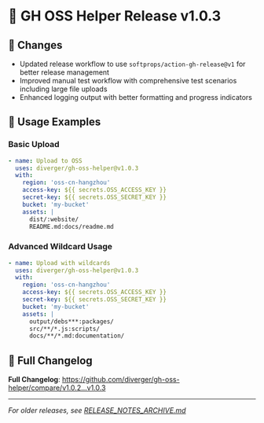 # 🚀 GH OSS Helper Release v1.0.3

## 🔧 Changes

- Updated release workflow to use `softprops/action-gh-release@v1` for better release management
- Improved manual test workflow with comprehensive test scenarios including large file uploads
- Enhanced logging output with better formatting and progress indicators


## 📖 Usage Examples

### Basic Upload
```yaml
- name: Upload to OSS
  uses: diverger/gh-oss-helper@v1.0.3
  with:
    region: 'oss-cn-hangzhou'
    access-key: ${{ secrets.OSS_ACCESS_KEY }}
    secret-key: ${{ secrets.OSS_SECRET_KEY }}
    bucket: 'my-bucket'
    assets: |
      dist/:website/
      README.md:docs/readme.md
```

### Advanced Wildcard Usage
```yaml
- name: Upload with wildcards
  uses: diverger/gh-oss-helper@v1.0.3
  with:
    region: 'oss-cn-hangzhou'
    access-key: ${{ secrets.OSS_ACCESS_KEY }}
    secret-key: ${{ secrets.OSS_SECRET_KEY }}
    bucket: 'my-bucket'
    assets: |
      output/debs***:packages/
      src/**/*.js:scripts/
      docs/**/*.md:documentation/
```

## 🔗 Full Changelog

**Full Changelog**: https://github.com/diverger/gh-oss-helper/compare/v1.0.2...v1.0.3

---

*For older releases, see [RELEASE_NOTES_ARCHIVE.md](RELEASE_NOTES_ARCHIVE.md)*
